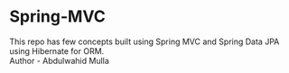# Spring-MVC
This repo has few concepts built using Spring MVC and Spring Data JPA using Hibernate for ORM. 
<br>
Author - Abdulwahid Mulla
